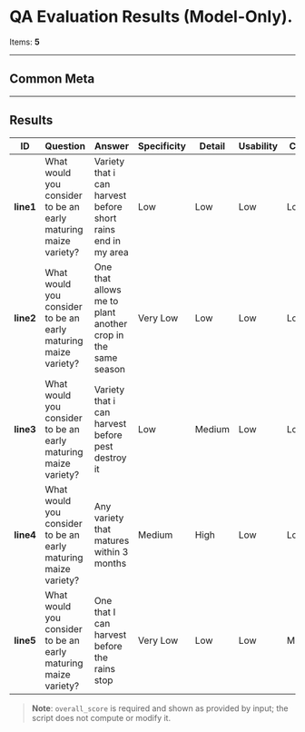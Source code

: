 # QA Evaluation Results (Model-Only).

Items: **5**

---

## Common Meta

---

## Results

| ID | Question | Answer | Specificity | Detail | Usability | Clarity | Completeness | Relevance | Overall |
|---|---|---|---|---|---|---|---|---|---:|
| **line1** | What would you consider to be an early maturing maize variety? | Variety that i can harvest before short rains end in my area | Low | Low | Low | Low | Low | Medium | 20 |
| **line2** | What would you consider to be an early maturing maize variety? | One that allows me to plant another crop in the same season | Very Low | Low | Low | Low | Low | Medium | 20 |
| **line3** | What would you consider to be an early maturing maize variety? | Variety that i can harvest before pest destroy it | Low | Medium | Low | Low | Low | High | 35 |
| **line4** | What would you consider to be an early maturing maize variety? | Any variety that matures within 3 months | Medium | High | Low | Low | Medium | High | 45 |
| **line5** | What would you consider to be an early maturing maize variety? | One that I can harvest before the rains stop | Very Low | Low | Low | Medium | Low | High | 20 |

> **Note**: `overall_score` is required and shown as provided by input; the script does not compute or modify it.

